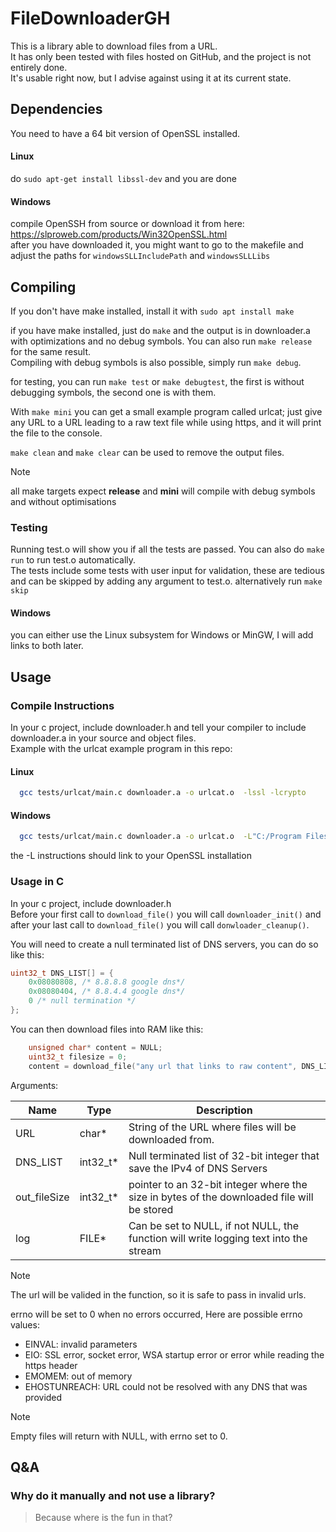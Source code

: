 # FileDownloaderGH
This is a library able to download files from a URL.  
It has only been tested with files hosted on GitHub, and the project is not entirely done.  
It's usable right now, but I advise against using it at its current state.
  
## Dependencies

You need to have a 64 bit version of OpenSSL installed.

#### Linux

do `sudo apt-get install libssl-dev` and you are done

#### Windows

compile OpenSSH from source or download it from here: https://slproweb.com/products/Win32OpenSSL.html  
after you have downloaded it, you might want to go to the makefile and adjust the paths for `windowsSLLIncludePath` and `windowsSLLLibs`

## Compiling

If you don't have make installed, install it with `sudo apt install make`  

if you have make installed, just do `make` and the output is in downloader.a with optimizations and no debug symbols. You can also run `make release` for the same result.  
Compiling with debug symbols is also possible, simply run `make debug`.  
  
for testing, you can run `make test` or `make debugtest`, the first is without debugging symbols, the second one is with them.  
  
With `make mini` you can get a small example program called urlcat; just give any URL to a URL leading to a raw text file while using https, and it will print the file to the console.  
  
`make clean` and `make clear` can be used to remove the output files.

> [!NOTE]
> all make targets expect **release** and **mini** will compile with debug symbols and without optimisations

### Testing

Running test.o will show you if all the tests are passed. You can also do `make run` to run test.o automatically.  
The tests include some tests with user input for validation, these are tedious and can be skipped by adding any argument to test.o. alternatively run `make skip`  
  
#### Windows

you can either use the Linux subsystem for Windows or MinGW, I will add links to both later.

## Usage

### Compile Instructions
In your c project, include downloader.h and tell your compiler to include downloader.a in your source and object files.  
Example with the urlcat example program in this repo:  

#### Linux
```bash
  gcc tests/urlcat/main.c downloader.a -o urlcat.o  -lssl -lcrypto
````

#### Windows 
```bash
  gcc tests/urlcat/main.c downloader.a -o urlcat.o  -L"C:/Program Files/OpenSSL-Win64/lib/VC/x64/MT" -I"C:/Program Files/OpenSSL-Win64/include" -lssl -lcrypto -lws2_32
````
the -L instructions should link to your OpenSSL installation

### Usage in C

In your c project, include downloader.h  
Before your first call to `download_file()` you will call `downloader_init()` and after your last call to `download_file()` you will call `donwloader_cleanup()`.  
  
You will need to create a null terminated list of DNS servers, you can do so like this:  
```c
uint32_t DNS_LIST[] = {
	0x08080808, /* 8.8.8.8 google dns*/
	0x08080404, /* 8.8.4.4 google dns*/
	0 /* null termination */
};
```

You can then download files into RAM like this:

```c
	unsigned char* content = NULL;
	uint32_t filesize = 0;
	content = download_file("any url that links to raw content", DNS_LIST, &filesize, NULL);
 ```

Arguments:  


| Name         | Type      | Description                                                                                |
| ------------ | --------- | ------------------------------------------------------------------------------------------ |
| URL          | char\*    | String of the URL where files will be downloaded from.                                     |
| DNS_LIST     | int32_t\* | Null terminated list of 32-bit integer that save the IPv4 of DNS Servers                   |
| out_fileSize | int32_t\* | pointer to an 32-bit integer where the size in bytes of the downloaded file will be stored |
| log          | FILE\*    | Can be set to NULL, if not NULL, the function will write logging text into the stream      |

> [!NOTE]
> The url will be valided in the function, so it is safe to pass in invalid urls.

errno will be set to 0 when no errors occurred, Here are possible errno values:
* EINVAL: invalid parameters
* EIO: SSL error, socket error, WSA startup error or error while reading the https header
* EMOMEM: out of memory
* EHOSTUNREACH: URL could not be resolved with any DNS that was provided

> [!NOTE]
> Empty files will return with NULL, with errno set to 0.


## Q&A

### Why do it manually and not use a library? 

> Because where is the fun in that?
